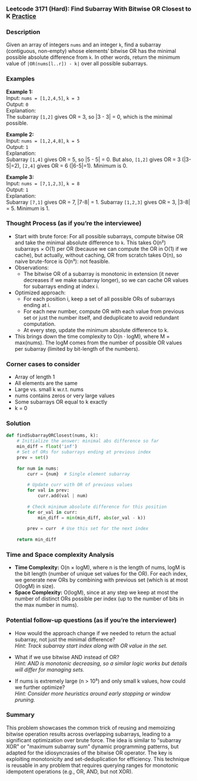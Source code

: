 ### Leetcode 3171 (Hard): Find Subarray With Bitwise OR Closest to K [Practice](https://leetcode.com/problems/find-subarray-with-bitwise-or-closest-to-k)

### Description  
Given an array of integers `nums` and an integer `k`, find a subarray (contiguous, non-empty) whose elements’ bitwise OR has the minimal possible absolute difference from `k`. In other words, return the minimum value of `|OR(nums[l..r]) - k|` over all possible subarrays.

### Examples  

**Example 1:**  
Input: `nums = [1,2,4,5]`, `k = 3`  
Output: `0`  
Explanation:  
The subarray `[1,2]` gives OR = 3, so |3 - 3| = 0, which is the minimal possible.

**Example 2:**  
Input: `nums = [1,2,4,8]`, `k = 5`  
Output: `1`  
Explanation:  
Subarray `[1,4]` gives OR = 5, so |5 - 5| = 0. But also, `[1,2]` gives OR = 3 (|3-5|=2), `[2,4]` gives OR = 6 (|6-5|=1). Minimum is 0.

**Example 3:**  
Input: `nums = [7,1,2,3]`, `k = 8`  
Output: `1`  
Explanation:  
Subarray `[7,1]` gives OR = 7, |7-8| = 1. Subarray `[1,2,3]` gives OR = 3, |3-8| = 5. Minimum is 1.


### Thought Process (as if you’re the interviewee)  
- Start with brute force: For all possible subarrays, compute bitwise OR and take the minimal absolute difference to `k`. This takes O(n²) subarrays × O(1) per OR (because we can compute the OR in O(1) if we cache), but actually, without caching, OR from scratch takes O(n), so naive brute-force is O(n³): not feasible.
- Observations:
  - The bitwise OR of a subarray is monotonic in extension (it never decreases if we make subarray longer), so we can cache OR values for subarrays ending at index i.
- Optimized approach:
  - For each position i, keep a set of all possible ORs of subarrays ending at i.
  - For each new number, compute OR with each value from previous set or just the number itself, and deduplicate to avoid redundant computation.
  - At every step, update the minimum absolute difference to k.
- This brings down the time complexity to O(n · logM), where M = max(nums). The logM comes from the number of possible OR values per subarray (limited by bit-length of the numbers).

### Corner cases to consider  
- Array of length 1
- All elements are the same
- Large vs. small k w.r.t. nums
- nums contains zeros or very large values
- Some subarrays OR equal to k exactly
- k = 0

### Solution

```python
def findSubarrayORClosest(nums, k):
    # Initialize the answer: minimal abs difference so far
    min_diff = float('inf')
    # Set of ORs for subarrays ending at previous index
    prev = set()
    
    for num in nums:
        curr = {num}  # Single element subarray
        
        # Update curr with OR of previous values
        for val in prev:
            curr.add(val | num)
        
        # Check minimum absolute difference for this position
        for or_val in curr:
            min_diff = min(min_diff, abs(or_val - k))
        
        prev = curr  # Use this set for the next index
    
    return min_diff
```

### Time and Space complexity Analysis  

- **Time Complexity:** O(n × logM), where n is the length of nums, logM is the bit length (number of unique set values for the OR). For each index, we generate new ORs by combining with previous set (which is at most O(logM) in size).
- **Space Complexity:** O(logM), since at any step we keep at most the number of distinct ORs possible per index (up to the number of bits in the max number in nums).


### Potential follow-up questions (as if you’re the interviewer)  

- How would the approach change if we needed to return the actual subarray, not just the minimal difference?  
  *Hint: Track subarray start index along with OR value in the set.*

- What if we use bitwise AND instead of OR?  
  *Hint: AND is monotonic decreasing, so a similar logic works but details will differ for managing sets.*

- If nums is extremely large (n \> 10⁵) and only small k values, how could we further optimize?  
  *Hint: Consider more heuristics around early stopping or window pruning.*


### Summary
This problem showcases the common trick of reusing and memoizing bitwise operation results across overlapping subarrays, leading to a significant optimization over brute force. The idea is similar to "subarray XOR" or "maximum subarray sum" dynamic programming patterns, but adapted for the idiosyncrasies of the bitwise OR operator. The key is exploiting monotonicity and set-deduplication for efficiency. This technique is reusable in any problem that requires querying ranges for monotonic idempotent operations (e.g., OR, AND, but not XOR).